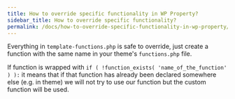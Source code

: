 ```yaml
---
title: How to override specific functionality in WP Property?
sidebar_title: How to override specific functionality?
permalink: /docs/how-to-override-specific-functionality-in-wp-property/
---
```


Everything in ``template-functions.php`` is safe to override, just create a function with the same name in your theme's ``functions.php`` file.

If function is wrapped with ``if ( !function_exists( 'name_of_the_function' ) ):`` it means that if that function has already been declared somewhere else (e.g. in theme) we will not try to use our function but the custom function will be used.
